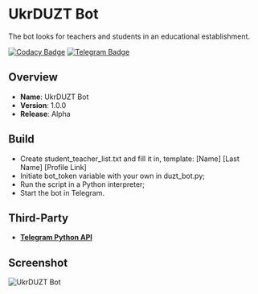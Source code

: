 # UkrDUZT Bot
The bot looks for teachers and students in an educational establishment.

[![Codacy Badge](https://api.codacy.com/project/badge/Grade/40d84a83b38147c49b4e66705c47a16a)](https://www.codacy.com/app/bond-id/duzt_bot?utm_source=github.com&amp;utm_medium=referral&amp;utm_content=bond-id/duzt_bot&amp;utm_campaign=Badge_Grade)
[![Telegram Badge](https://img.shields.io/badge/Telegram-2CA5E0?style=for-the-badge&logo=telegram&logoColor=white)](https://t.me/@duztbot)

Overview
--------
- **Name**: UkrDUZT Bot
- **Version**: 1.0.0
- **Release**: Alpha

Build
-----------
- Create student_teacher_list.txt and fill it in, template: [Name] [Last Name] [Profile Link]
- Initiate bot_token variable with your own in duzt_bot.py;
- Run the script in a Python interpreter;
- Start the bot in Telegram.

Third-Party
------------
- [**Telegram Python API**](https://github.com/python-telegram-bot/python-telegram-bot/)

Screenshot
-----------
![UkrDUZT Bot](https://github.com/bondarenko-me/duzt_bot/blob/master/duzt_bot_screenshot.PNG)

